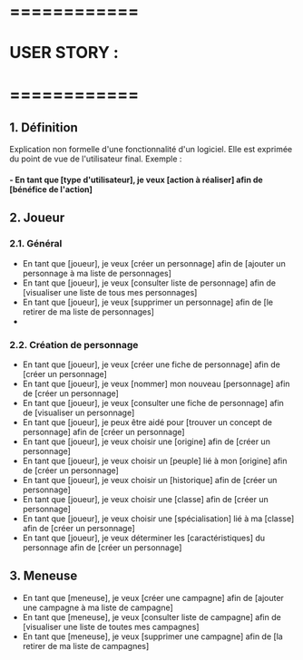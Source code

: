 # ============
# USER STORY :
# ============

## 1. Définition
Explication non formelle d'une fonctionnalité d'un logiciel. Elle est exprimée du point de vue de l'utilisateur final.
Exemple :
#### - En tant que [type d'utilisateur], je veux [action à réaliser] afin de [bénéfice de l'action]

## 2. Joueur

### 2.1. Général
- En tant que [joueur], je veux [créer un personnage] afin de [ajouter un personnage à ma liste de personnages]
- En tant que [joueur], je veux [consulter liste de personnage] afin de [visualiser une liste de tous mes personnages]
- En tant que [joueur], je veux [supprimer un personnage] afin de [le retirer de ma liste de personnages]
- 
### 2.2. Création de personnage
- En tant que [joueur], je veux [créer une fiche de personnage] afin de [créer un personnage]
- En tant que [joueur], je veux [nommer] mon nouveau [personnage] afin de [créer un personnage]
- En tant que [joueur], je veux [consulter une fiche de personnage] afin de [visualiser un personnage]
- En tant que [joueur], je peux être aidé  pour [trouver un concept de personnage] afin de [créer un personnage]
- En tant que [joueur], je veux choisir une [origine] afin de [créer un personnage]
- En tant que [joueur], je veux choisir un [peuple] lié à mon [origine] afin de [créer un personnage]
- En tant que [joueur], je veux choisir un [historique] afin de [créer un personnage]
- En tant que [joueur], je veux choisir une [classe] afin de [créer un personnage]
- En tant que [joueur], je veux choisir une [spécialisation] lié à ma [classe] afin de [créer un personnage]
- En tant que [joueur], je veux déterminer les [caractéristiques] du personnage afin de [créer un personnage]

## 3. Meneuse
- En tant que [meneuse], je veux [créer une campagne] afin de [ajouter une campagne à ma liste de campagne]
- En tant que [meneuse], je veux [consulter liste de campagne] afin de [visualiser une liste de toutes mes campagnes]
- En tant que [meneuse], je veux [supprimer une campagne] afin de [la retirer de ma liste de campagnes]

